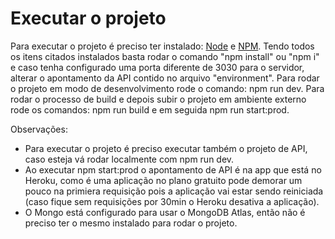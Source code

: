 # Executar o projeto
Para executar o projeto é preciso ter instalado: [Node](https://nodejs.org/en/download) e [NPM](npmjs.com).
Tendo todos os itens citados instalados basta rodar o comando "npm install" ou "npm i" e caso tenha configurado uma porta diferente de 3030 para o servidor, alterar o apontamento da API contido no arquivo "environment".
Para rodar o projeto em modo de desenvolvimento rode o comando: npm run dev.
Para rodar o processo de build e depois subir o projeto em ambiente externo rode os comandos: npm run build e em seguida npm run start:prod.

Observações:
- Para executar o projeto é preciso executar também o projeto de API, caso esteja vá rodar localmente com npm run dev.
- Ao executar npm start:prod o apontamento de API é na app que está no Heroku, como é uma aplicação no plano gratuito pode demorar um pouco na primiera requisição pois a aplicação vai estar sendo reiniciada (caso fique sem requisições por 30min o Heroku desativa a aplicação).
- O Mongo está configurado para usar o MongoDB Atlas, então não é preciso ter o mesmo instalado para rodar o projeto.
